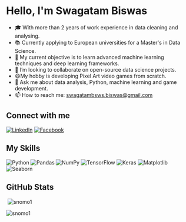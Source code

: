 <h1>Hello, I'm Swagatam Biswas</h1>


  </div>
</div>



- 🎓 With more than 2 years of work experience in data cleaning and analysing.
- 📚 Currently applying to European universities for a Master's in Data Science.
- 🌱 My current objective is to learn advanced machine learning techniques and deep learning frameworks.
- 👯 I’m looking to collaborate on open-source data science projects.
- 😄My hobby is developing Pixel Art video games from scratch.
- 💬 Ask me about data analysis, Python, machine learning and game development.
- 📫 How to reach me: swagatambsws.biswas@gmail.com


## Connect with me
[![LinkedIn](https://img.shields.io/badge/LinkedIn-blue?style=flat&logo=linkedin)](https://www.linkedin.com/in/swagatambiswas747/)
[![Facebook](https://img.shields.io/badge/Facebook-blue?style=flat&logo=facebook)](https://www.facebook.com/riki747)

## My Skills
![Python](https://img.shields.io/badge/Python-black?style=flat&logo=python)
![Pandas](https://img.shields.io/badge/Pandas-black?style=flat&logo=pandas)
![NumPy](https://img.shields.io/badge/NumPy-black?style=flat&logo=numpy)
![TensorFlow](https://img.shields.io/badge/TensorFlow-black?style=flat&logo=tensorflow)
![Keras](https://img.shields.io/badge/Keras-black?style=flat&logo=keras)
![Matplotlib](https://img.shields.io/badge/Matplotlib-black?style=flat&logo=matplotlib)
![Seaborn](https://img.shields.io/badge/Seaborn-black?style=flat&logo=seaborn)

## GitHub Stats

<p>&nbsp;<img align="center" src="https://github-readme-stats.vercel.app/api?username=snomo1&show_icons=true&locale=en" alt="snomo1" /></p>

<p><img align="center" src="https://github-readme-streak-stats.herokuapp.com/?user=snomo1&" alt="snomo1" /></p>






